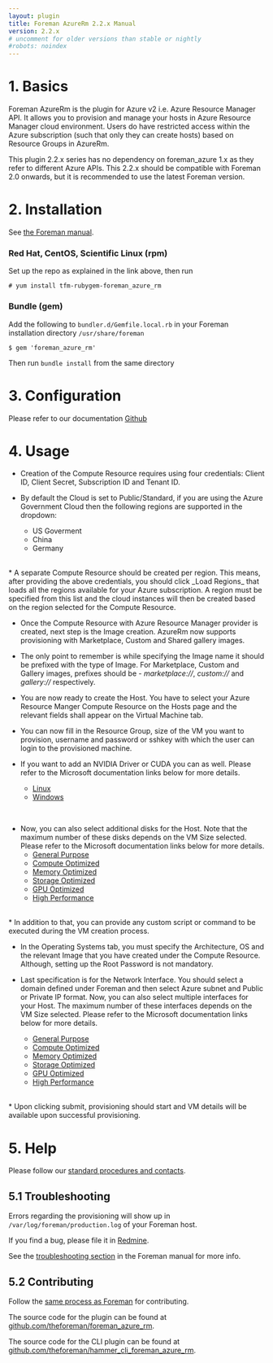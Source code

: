 ```yaml
---
layout: plugin
title: Foreman AzureRm 2.2.x Manual
version: 2.2.x
# uncomment for older versions than stable or nightly
#robots: noindex
---
```


# 1. Basics

Foreman AzureRm is the plugin for Azure v2 i.e. Azure Resource Manager API. It allows you to provision and manage your hosts in Azure Resource Manager cloud environment. Users do have restricted access within the Azure subscription (such that only they can create hosts) based on Resource Groups in AzureRm.

This plugin 2.2.x series has no dependency on foreman_azure 1.x as they refer to different Azure APIs. This 2.2.x should be compatible with Foreman 2.0 onwards, but it is recommended to use the latest Foreman version.

# 2. Installation

See [the Foreman manual]({{site.baseurl}}plugins/#2.2Packageinstallation).

### Red Hat, CentOS, Scientific Linux (rpm)

Set up the repo as explained in the link above, then run

    # yum install tfm-rubygem-foreman_azure_rm

### Bundle (gem)

Add the following to `bundler.d/Gemfile.local.rb` in your Foreman installation directory `/usr/share/foreman`

    $ gem 'foreman_azure_rm'

Then run `bundle install` from the same directory

# 3. Configuration

Please refer to our documentation [Github](https://github.com/theforeman/foreman_azure_rm#foreman-azurerm-plugin)

# 4. Usage
* Creation of the Compute Resource requires using four credentials: Client ID, Client Secret, Subscription ID and Tenant ID.

* By default the Cloud is set to Public/Standard, if you are using the Azure Government Cloud then the following regions are supported in the dropdown:
  - US Goverment
  - China
  - Germany

<br />
* A separate Compute Resource should be created per region. This means, after providing the above credentials, you should click _Load Regions_ that loads all the regions available for your Azure subscription. A region must be specified from this list and the cloud instances will then be created based on the region selected for the Compute Resource.

* Once the Compute Resource with Azure Resource Manager provider is created, next step is the Image creation. AzureRm now supports provisioning with Marketplace, Custom and Shared gallery images.

* The only point to remember is while specifying the Image name it should be prefixed with the type of Image. For Marketplace, Custom and Gallery images, prefixes should be - _marketplace://_, _custom://_ and _gallery://_ respectively.

* You are now ready to create the Host. You have to select your Azure Resource Manger Compute Resource on the Hosts page and the relevant fields shall appear on the Virtual Machine tab.

* You can now fill in the Resource Group, size of the VM you want to provision, username and password or sshkey with which the user can login to the provisioned machine.

* If you want to add an NVIDIA Driver or CUDA you can as well. Please refer to the Microsoft documentation links below for more details.
  - [Linux](https://docs.microsoft.com/fr-fr/azure/virtual-machines/extensions/hpccompute-gpu-linux)
  - [Windows](https://docs.microsoft.com/fr-fr/azure/virtual-machines/extensions/hpccompute-gpu-windows)

<br />

* Now, you can also select additional disks for the Host. Note that the maximum number of these disks depends on the VM Size selected. Please refer to the Microsoft documentation links below for more details.
  - [General Purpose](https://docs.microsoft.com/en-us/azure/virtual-machines/sizes-general)
  - [Compute Optimized](https://docs.microsoft.com/en-us/azure/virtual-machines/sizes-compute)
  - [Memory Optimized](https://docs.microsoft.com/en-us/azure/virtual-machines/sizes-memory)
  - [Storage Optimized](https://docs.microsoft.com/en-us/azure/virtual-machines/sizes-storage)
  - [GPU Optimized](https://docs.microsoft.com/en-us/azure/virtual-machines/sizes-gpu)
  - [High Performance](https://docs.microsoft.com/en-us/azure/virtual-machines/sizes-hpc)

<br />
* In addition to that, you can provide any custom script or command to be executed during the VM creation process.

* In the Operating Systems tab, you must specify the Architecture, OS and the relevant Image that you have created under the Compute Resource. Although, setting up the Root Password is not mandatory.

* Last specification is for the Network Interface. You should select a domain defined under Foreman and then select Azure subnet and Public or Private IP format. Now, you can also select multiple interfaces for your Host. The maximum number of these interfaces depends on the VM Size selected. Please refer to the Microsoft documentation links below for more details.
  - [General Purpose](https://docs.microsoft.com/en-us/azure/virtual-machines/sizes-general)
  - [Compute Optimized](https://docs.microsoft.com/en-us/azure/virtual-machines/sizes-compute)
  - [Memory Optimized](https://docs.microsoft.com/en-us/azure/virtual-machines/sizes-memory)
  - [Storage Optimized](https://docs.microsoft.com/en-us/azure/virtual-machines/sizes-storage)
  - [GPU Optimized](https://docs.microsoft.com/en-us/azure/virtual-machines/sizes-gpu)
  - [High Performance](https://docs.microsoft.com/en-us/azure/virtual-machines/sizes-hpc)

<br />
* Upon clicking submit, provisioning should start and VM details will be available upon successful provisioning.

# 5. Help

Please follow our [standard procedures and contacts]({{site.baseurl}}support.html).

## 5.1 Troubleshooting

Errors regarding the provisioning will show up in `/var/log/foreman/production.log` of your Foreman host.

If you find a bug, please file it in
[Redmine](https://projects.theforeman.org/projects/azurerm/issues).

See the [troubleshooting section]({{site.baseurl}}manuals/latest/index.html#7.2GettingHelp)
in the Foreman manual for more info.

## 5.2 Contributing

Follow the [same process as Foreman]({{site.baseurl}}contribute.html#SubmitPatches)
for contributing.

The source code for the plugin can be found at [github.com/theforeman/foreman_azure_rm](https://github.com/theforeman/foreman_azure_rm).

The source code for the CLI plugin can be found at [github.com/theforeman/hammer_cli_foreman_azure_rm](https://github.com/theforeman/hammer_cli_foreman_azure_rm).